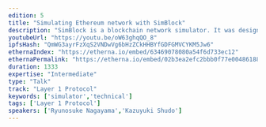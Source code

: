 ```yaml
---
edition: 5
title: "Simulating Ethereum network with SimBlock"
description: "SimBlock is a blockchain network simulator. It was designed as an event-driven simulator wherein each participating node behaves according to generated events, e.g., block generation and exchanging messages. This simulator supports Bitcoin, Dogecoin, Litecoin networks and has already been used in several studies about block propagation delay and fork rate. We are developing to support Ethereum, which will allow Ethereum developers or researchers to obtain more realistic data, such as in setting block generation intervals and designing neighbor node selection algorithms. In this presentation, we will show an experiment on how GHOST improves blockchain security as an application of SimBlock. GHOST is a block selection protocol being developed together with Casper, which is PoS protocol of Ethereum. GHOST has been shown analytically to improve blockchain security, but there is little experimental support. In this experiment, we compare the attack success rate in several parameters with the longest protocol.We would like to introduce a practical simulator and get your opinion on future SimBlock Ethereum support."
youtubeUrl: "https://youtu.be/oW63ghqQO_8"
ipfsHash: "QmWG3ayrFzXqS2VNDwVg6bHzZCkHHBYfGDFGMVCYKM5Jw6"
ethernaIndex: "https://etherna.io/embed/63469078080a54f6d733ec12"
ethernaPermalink: "https://etherna.io/embed/02b3ea2efc2bbb0f77e004861884dd1f03e15d08f94ff67b2a3c17fcdeba29b7"
duration: 1333
expertise: "Intermediate"
type: "Talk"
track: "Layer 1 Protocol"
keywords: ['simulator','technical']
tags: ['Layer 1 Protocol']
speakers: ['Ryunosuke Nagayama','Kazuyuki Shudo']
---
```

